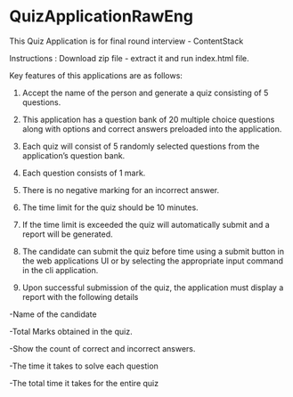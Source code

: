 # QuizApplicationRawEng

This Quiz Application is for final round interview - ContentStack 

Instructions :
Download zip file - extract it and run index.html file. 

Key features of this applications are as follows:

1. Accept the name of the person and generate a quiz consisting of 5 questions. 

2. This application has a question bank of 20 multiple choice questions along with options and correct answers preloaded into the application. 

3. Each quiz will consist of 5 randomly selected questions from the application’s question bank. 

4. Each question consists of 1 mark.

5. There is no negative marking for an incorrect answer. 

6. The time limit for the quiz should be 10 minutes.

7. If the time limit is exceeded the quiz will automatically submit and a report will be generated. 

8. The candidate can submit the quiz before time using a submit button in the web applications UI or by selecting the appropriate input command in the cli application. 

9. Upon successful submission of the quiz, the application must display a report with the following details 

-Name of the candidate 

-Total Marks obtained in the quiz.

-Show the count of correct and incorrect answers.

-The time it takes to solve each question 

-The total time it takes for the entire quiz
